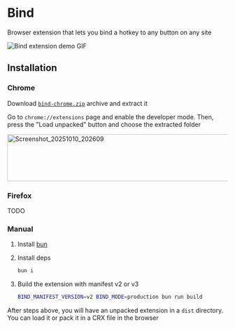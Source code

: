 # Bind

Browser extension that lets you bind a hotkey to any button on any site

![Bind extension demo GIF](https://github.com/user-attachments/assets/5df02a64-5c5f-4d02-814a-056ddc536bd8)

## Installation

### Chrome

Download [`bind-chrome.zip`](https://github.com/one-with-violets-in-her-lap/bind/releases/latest) archive and extract it

Go to `chrome://extensions` page and enable the developer mode. Then, press the "Load unpacked" button and choose the extracted folder

<img width="798" height="107" alt="Screenshot_20251010_202609" src="https://github.com/user-attachments/assets/f836e4be-3ac7-4a42-9a1c-284a7613e2f1" />

### Firefox

TODO

### Manual

1. Install [bun](https://bun.sh/)

2. Install deps

   ```sh
   bun i
   ```

3. Build the extension with manifest v2 or v3

   ```sh
   BIND_MANIFEST_VERSION=v2 BIND_MODE=production bun run build
   ```

After steps above, you will have an unpacked extension in a `dist` directory. You can load it or pack it in a CRX file in the browser
